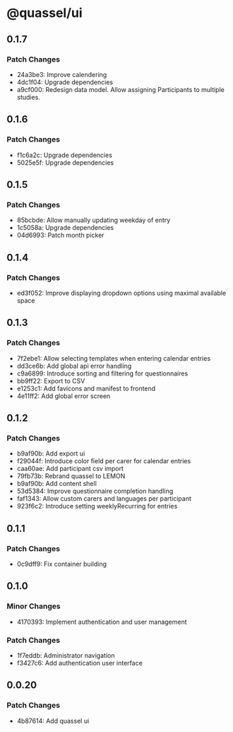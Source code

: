 # @quassel/ui

## 0.1.7

### Patch Changes

- 24a3be3: Improve calendering
- 4dc1f04: Upgrade dependencies
- a9cf000: Redesign data model. Allow assigning Participants to multiple studies.

## 0.1.6

### Patch Changes

- f1c6a2c: Upgrade dependencies
- 5025e5f: Upgrade dependencies

## 0.1.5

### Patch Changes

- 85bcbde: Allow manually updating weekday of entry
- 1c5058a: Upgrade dependencies
- 04d6993: Patch month picker

## 0.1.4

### Patch Changes

- ed3f052: Improve displaying dropdown options using maximal available space

## 0.1.3

### Patch Changes

- 7f2ebe1: Allow selecting templates when entering calendar entries
- dd3ce6b: Add global api error handling
- c9a6899: Introduce sorting and filtering for questionnaires
- bb9ff22: Export to CSV
- e1253c1: Add favicons and manifest to frontend
- 4e11ff2: Add global error screen

## 0.1.2

### Patch Changes

- b9af90b: Add export ui
- f29044f: Introduce color field per carer for calendar entries
- caa60ae: Add participant csv import
- 79fb73b: Rebrand quassel to LEMON
- b9af90b: Add content shell
- 53d5384: Improve questionnaire completion handling
- faf1343: Allow custom carers and languages per participant
- 923f6c2: Introduce setting weeklyRecurring for entries

## 0.1.1

### Patch Changes

- 0c9dff9: Fix container building

## 0.1.0

### Minor Changes

- 4170393: Implement authentication and user management

### Patch Changes

- 1f7eddb: Administrator navigation
- f3427c6: Add authentication user interface

## 0.0.20

### Patch Changes

- 4b87614: Add quassel ui
